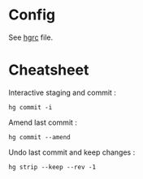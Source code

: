 # Config

See [hgrc](/version_control/mercurial/hgrc) file.

# Cheatsheet

Interactive staging and commit :
```
hg commit -i
```

Amend last commit :
```
hg commit --amend
```

Undo last commit and keep changes :
```
hg strip --keep --rev -1
```
